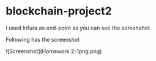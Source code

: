 # blockchain-project2

I used Infura as end-point as you can see the screenshot

Following has the screenshot

![Screenshot](Homework 2-1png.png)
